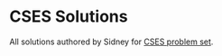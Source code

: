 # CSES Solutions

All solutions authored by Sidney for [CSES problem set](https://cses.fi/problemset/).
